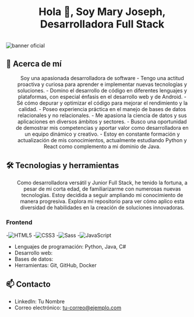 <!--h1 without bottom border-->
<div id="user-content-toc">
  <ul align="center">
    <summary><h1 style="display: inline-block">Hola 👋, Soy Mary Joseph, Desarrolladora Full Stack </h1></summary>
  </ul>
</div>

![banner oficial](https://github.com/Emjey25/Emjey25/assets/110546904/654729fb-fc5b-40ba-9a81-ad5c5547b8e7)

## 🚀 Acerca de mí

<!--description #2 herramientas y tecnologias -->
<div id="user-content-toc">
  <ul align="center">
    <summary>
  Soy una apasionada desarrolladora de software 
- Tengo una actitud proactiva y curiosa para aprender e implementar nuevas tecnologías y soluciones.
- Domino el desarrollo de código en diferentes lenguajes y plataformas, con especial énfasis en el desarrollo web y de Android.
- Sé cómo depurar y optimizar el código para mejorar el rendimiento y la calidad.
- Poseo experiencia práctica en el manejo de bases de datos relacionales y no relacionales.
- Me apasiona la ciencia de datos y sus aplicaciones en diversos ámbitos y sectores.
- Busco una oportunidad de demostrar mis competencias y aportar valor como desarrolladora en un equipo dinámico y creativo.
- Estoy en constante formación y actualización de mis conocimientos, actualmente estudiando Python y React como complemento a mi dominio de Java. 
   </summary>
  </ul>
</div>


## 🛠️ Tecnologias y herramientas
<!--description #2 herramientas y tecnologias -->
<div id="user-content-toc">
  <ul align="center">
    <summary><style="display: inline-block">Como desarrolladora versátil y Junior Full Stack, he tenido la fortuna, a pesar de mi corta edad, de familiarizarme con numerosas nuevas tecnologías. Estoy decidida a seguir ampliando mi conocimiento de manera progresiva. Explora mi repositorio para ver cómo aplico esta diversidad de habilidades en la creación de soluciones innovadoras.</summary>
  </ul>
</div>

###   Frontend  

-![HTML5](https://img.shields.io/badge/-HTML5-%23E44D27?style=flat-square&logo=html5&logoColor=ffffff)
-![CSS3](https://img.shields.io/badge/-CSS3-%231572B6?style=flat-square&logo=css3)
-![Sass](https://img.shields.io/badge/-Sass-%23CC6699?style=flat-square&logo=sass&logoColor=ffffff)
-![JavaScript](https://img.shields.io/badge/-JavaScript-black?style=flat-square&logo=javascript)


- Lenguajes de programación: Python, Java, C#
- Desarrollo web: 
- Bases de datos:
- Herramientas: Git, GitHub, Docker


## 📫 Contacto
- LinkedIn: Tu Nombre
- Correo electrónico: tu-correo@ejemplo.com

